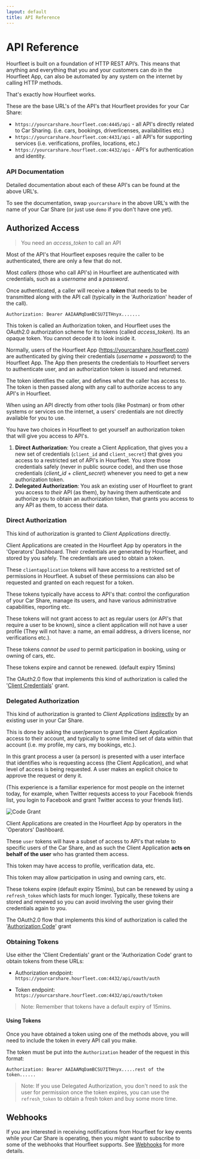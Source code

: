 ```yaml
---
layout: default
title: API Reference
---
```


# API Reference

Hourfleet is built on a foundation of HTTP REST API’s. This means that anything and everything that you and your customers can do in the Hourfleet App, can also be automated by any system on the internet by calling HTTP methods. 

That's exactly how Hourfleet works.

These are the base URL's of the API's that Hourfleet provides for your Car Share:

- `https://yourcarshare.hourfleet.com:4445/api` - all API's directly related to Car Sharing. (i.e. cars, bookings, driverlicenses, availabilities etc.)
- `https://yourcarshare.hourfleet.com:4431/api` - all API's for supporting services (i.e. verifications, profiles, locations, etc.)
- `https://yourcarshare.hourfleet.com:4432/api` - API's for authentication and identity.

### API Documentation

Detailed documentation about each of these API's can be found at the above URL's.

To see the documentation, swap `yourcarshare` in the above URL's with the name of your Car Share (or just use `demo` if you don't have one yet).

## Authorized Access

> You need an *access_token* to call an API

Most of the API's that Hourfleet exposes require the caller to be authenticated, there are only a few that do not.

Most *callers* (those who call API's) in Hourfleet are authenticated with credentials, such as a *username* and a *password*.

Once authenticated, a caller will receive a ***token*** that needs to be transmitted along with the API call (typically in the 'Authorization' header of the call). 

`Authorization: Bearer AAIAAMqDamBCSU7ITHnyx.......`

This token is called an Authorization token, and Hourfleet uses the OAuth2.0 authorization scheme for its tokens (called *access_token*). Its an opaque token. You cannot decode it to look inside it.

Normally, users of the Hourfleet App (https://yourcarshare.hourfleet.com) are authenticated by giving their credentials (*username* + *password*) to the Hourfleet App. The App then presents the credentials to Hourfleet servers to authenticate user, and an authorization token is issued and returned. 

The token identifies the caller, and defines what the caller has access to. The token is then passed along with any call to authorize access to any API's in Hourfleet.

When using an API directly from other tools (like Postman) or from other systems or services on the internet, a users' credentials are not directly available for you to use. 

You have two choices in Hourfleet to get yourself an authorization token that will give you access to API's.

1. **Direct Authorization**:  You create a Client Application, that gives you a new set of credentials (`client_id` and `client_secret`) that gives you access to a restricted set of API's in Hourfleet. You store those credentials safely (never in public source code), and then use those credentials (*client_id* + *client_secret*) whenever you need to get a new authorization token.
2. **Delegated Authorization**: You ask an existing user of Hourfleet to grant you access to *their* API (as them), by having them authenticate and authorize you to obtain an authorization token, that grants you access to any API as them, to access their data.

### Direct Authorization

This kind of authorization is granted to *Client Applications* directly.

Client Applications are created in the Hourfleet App by operators in the 'Operators' Dashboard. Their credentials are generated by Hourfleet, and stored by you safely. The credentials are used to obtain a token.

These `clientapplication` tokens will have access to a restricted set of permissions in Hourfleet. A subset of these permissions can also be requested and granted on each request for a token.

These tokens typically have access to API's that: control the configuration of your Car Share, manage its users, and have various administrative capabilities, reporting etc.

These tokens will not grant access to act as regular users (or API's that require a user to be known), since a client application will not have a user profile (They will not have: a name, an email address, a drivers license, nor verifications etc.). 

These tokens *cannot be used* to permit participation in booking, using or owning of cars, etc.

These tokens expire and cannot be renewed. (default expiry 15mins)

The OAuth2.0 flow that implements this kind of authorization is called the '[Client Credentials](https://medium.com/@darutk/diagrams-and-movies-of-all-the-oauth-2-0-flows-194f3c3ade85)' grant.

### Delegated Authorization

This kind of authorization is granted to *Client Applications* <u>indirectly</u> by an existing user in your Car Share. 

This is done by asking the user/person to grant the Client Application access to their account, and typically to some limited set of data within that account (i.e. my profile, my cars, my bookings, etc.). 

In this grant process a user (a person) is presented with a user interface that identifies who is requesting access (the Client Application), and what level of access is being requested. A user makes an explicit choice to approve the request or deny it. 

(This experience is a familiar experience for most people on the internet today, for example, when Twitter requests access to your Facebook friends list, you login to Facebook and grant Twitter access to your friends list).

![Code Grant](https://encrypted-tbn0.gstatic.com/images?q=tbn%3AANd9GcQJNt7bWxtHA8FwyGFFIgThj6JxkbyBR1geC8SO8QV0MgnQhGdK)

Client Applications are created in the Hourfleet App by operators in the 'Operators' Dashboard.

These `user` tokens will have a subset of access to API's that relate to specific users of the Car Share, and as such the Client Application **acts on behalf of the user** who has granted them access. 

This token may have access to profile, verification data, etc. 

This token may allow participation in using and owning cars, etc.

These tokens expire (default expiry 15mins), but can be renewed by using a `refresh_token` which lasts for much longer. Typically, these tokens are stored and renewed so you can avoid involving the user giving their credentials again to you.

The OAuth2.0 flow that implements this kind of authorization is called the '[Authorization Code](https://medium.com/@darutk/diagrams-and-movies-of-all-the-oauth-2-0-flows-194f3c3ade85)' grant

### Obtaining Tokens

Use either the 'Client Credentials' grant or the 'Authorization Code' grant to obtain tokens from these URLs:

*	Authorization endpoint: `https://yourcarshare.hourfleet.com:4432/api/oauth/auth`

*	Token endpoint: `https://yourcarshare.hourfleet.com:4432/api/oauth/token`

> Note: Remember that tokens have a default expiry of 15mins.

#### Using Tokens

Once you have obtained a token using one of the methods above, you will need to include the token in every API call you make.

The token must be put into the `Authorization` header of the request in this format:

`Authorization: Bearer AAIAAMqDamBCSU7ITHnyx.....rest of the token......`

>  Note: If you use Delegated Authorization, you don't need to ask the user for permission once the token expires, you can use the `refresh_token` to obtain a fresh token and buy some more time.

## Webhooks

If you are interested in receiving notifications from Hourfleet for key events while your Car Share is operating, then you might want to subscribe to some of the webhooks that Hourfleet supports. See [Webhooks](webhooks.html) for more details.
